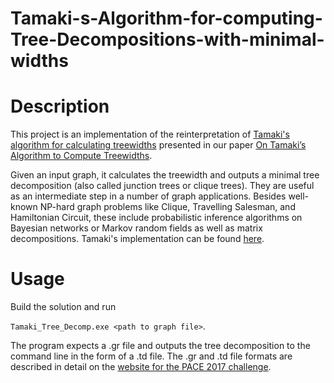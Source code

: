 # Tamaki-s-Algorithm-for-computing-Tree-Decompositions-with-minimal-widths

# Description

This project is an implementation of the reinterpretation of [Tamaki's algorithm for calculating treewidths](https://drops.dagstuhl.de/opus/volltexte/2017/7880/) presented in our paper [On Tamaki’s Algorithm to Compute Treewidths](https://drops.dagstuhl.de/opus/frontdoor.php?source_opus=13781).

Given an input graph, it calculates the treewidth and outputs a minimal tree decomposition (also called junction trees or clique trees). They are useful as an intermediate step in a number of graph applications. Besides well-known NP-hard graph problems like Clique, Travelling Salesman, and Hamiltonian Circuit, these include probabilistic inference algorithms on Bayesian networks or Markov random fields as well as matrix decompositions.
Tamaki's implementation can be found [here](https://github.com/TCS-Meiji/PACE2017-TrackA).

# Usage

Build the solution and run

`Tamaki_Tree_Decomp.exe <path to graph file>`.

The program expects a .gr file and outputs the tree decomposition to the command line in the form of a .td file. The .gr and .td file formats are described in detail on the [website for the PACE 2017 challenge](https://pacechallenge.org/2017/treewidth/).
